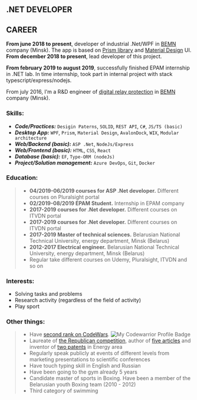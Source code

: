 ## .NET DEVELOPER

## CAREER
**From june 2018 to present**, developer of industrial .Net/WPF in [BEMN](http://www.bemn.by) company (Minsk). The app is based on [Prism library](http://prismlibrary.github.io/) and [Material Design](http://materialdesigninxaml.net/) UI. **From december 2018 to present**, lead developer of this project. 

**From february 2019 to august 2019**, successfully finished EPAM internship in .NET lab. In time internship, took part in internal project with stack typescript/express/nodejs.

From july 2016, I'm a R&D engineer of [digital relay protection](https://en.wikipedia.org/wiki/Digital_protective_relay) in [BEMN](http://www.bemn.by) company (Minsk).

### Skills:
- ***Code/Practices:*** `Desigin Paterns`, `SOLID`, `REST API`, `C#`, `JS/TS (basic)`
- ***Desktop App:*** `WPF`, `Prism`, `Material Design`, `AvalonDock`, `WIX`, `Modular architecture`
- ***Web/Backend (basic):*** `ASP .Net`, `NodeJs/Express`
- ***Web/Frontend (basic):*** `HTML`, `CSS`, `React`
- ***Database (basic):*** `EF`, `Type-ORM (nodeJs)`
- ***Project/Solution management:*** `Azure DevOps`, `Git`, `Docker`

### Education:
> - **04/2019-06/2019 courses for ASP .Net developer.** Different courses on Pluralsight portal
> - **02/2019-08/2019 EPAM Student.** Internship in EPAM company
> - **2017-2019 courses for .Net developer.** Different courses on ITVDN portal
> - **2017-2019 courses for .Net developer.** Different courses on ITVDN portal
> - **2017-2019 Master of technical sciences.** Belarusian National Technical University, energy department, Minsk (Belarus)
> - **2012-2017 Electrical engineer.** Belarusian National Technical University, energy department, Minsk (Belarus)
> - Regular take different courses on Udemy, Pluralsight, ITVDN and so on

### Interests:

- Solving tasks and problems
- Research activity (regardless of the field of activity)
- Play sport

### Other things:
> - Have [second rank on CodeWars](https://www.codewars.com/users/VladKachenya). ![My Codewarrior Profile Badge](https://www.codewars.com/users/VladKachenya/badges/small)
> - Laureate of [the Republican competition](http://www.sws.bsu.by/%D0%A0%D0%B5%D0%B7%D1%83%D0%BB%D1%8C%D1%82%D0%B0%D1%82%D1%8B%20%D0%BF%D0%BE%20%D0%B2%D1%83%D0%B7%D0%B0%D0%BC-%D1%81%D0%B5%D0%BA%D1%86-%D0%BA%D0%B0%D1%82%D0%B5%D0%B3(%D0%B0%D0%B2%D1%82%D0%BE%D1%80%D1%8B_%D1%80%D1%83%D0%BA%D0%BE%D0%B2_%D1%80%D0%B0%D0%B1%D0%BE%D1%82%D0%B0)%D0%B4%D0%BB%D1%8F%20%D1%81%D0%B0%D0%B9%D1%82%D0%B0.pdf), author of [five articles](https://www.scopus.com/authid/detail.uri?authorId=57199259310) and inventor of [two patents](https://www.eapo.org/ru/search.html?search_string=%D0%9A%D0%B0%D1%87%D0%B5%D0%BD%D1%8F) in Energy area
> - Regularly speak publicly at events of different levels from marketing presentations to scientific conferences
> - Have touch typing skill in English and Russian
> - Have been going to the gym already 5 years
> - Candidate master of sports in Boxing. Have been a member of the Belarusian youth Boxing team (2010 - 2012)
> - Third category of swimming
